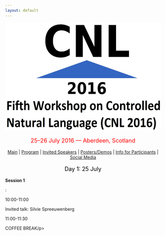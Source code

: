 ```yaml
---
layout: default
---
```

<p align="middle">
<img src="logo3.jpg" width="650" height="350"/>
</p>
<p align="middle" style="color:red; font-size:130%">25–26 July 2016 — Aberdeen, Scotland</p>
<p class="tabs" align="middle">
<a href="cnl2016.html">Main</a> | <a href="cnl2016program.html">Program</a> | <a href="cnl2016speakers.html">Invited Speakers</a> | <a href="cnl2016pd.html">Posters/Demos</a> | <a href="cnl2016info.html">Info for Participants</a> | <a href="cnl2016SM.html">Social Media</a> 
</p>

<p align="middle" style="color:black; font-size:130%">Day 1: 25 July</p>

<p><strong>Session 1</p></strong>:
<p>10:00-11:00 </p>
<p>Invited talk: Silvie Spreeuwenberg</p>

<p>11:00-11:30</p>
<p>COFFEE BREAK/p>
